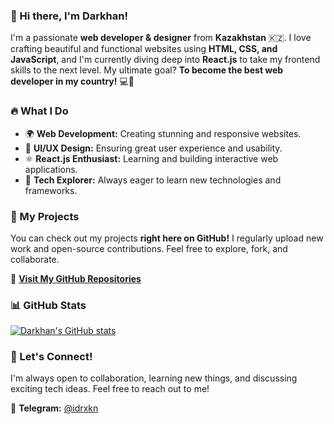 ### 👋 Hi there, I'm Darkhan!

I'm a passionate **web developer & designer** from **Kazakhstan** 🇰🇿. I love crafting beautiful and functional websites using **HTML, CSS, and JavaScript**, and I'm currently diving deep into **React.js** to take my frontend skills to the next level. My ultimate goal? **To become the best web developer in my country!** 💻🚀

### 🔥 What I Do
- 🌍 **Web Development:** Creating stunning and responsive websites.
- 🎨 **UI/UX Design:** Ensuring great user experience and usability.
- ⚛ **React.js Enthusiast:** Learning and building interactive web applications.
- 📡 **Tech Explorer:** Always eager to learn new technologies and frameworks.

### 📌 My Projects
You can check out my projects **right here on GitHub!** I regularly upload new work and open-source contributions. Feel free to explore, fork, and collaborate. 

🔗 **[Visit My GitHub Repositories](https://github.com/DarkhanB04?tab=repositories)**

### 📊 GitHub Stats
[![Darkhan's GitHub stats](https://github-readme-stats.vercel.app/api?username=DarkhanB04&show_icons=true&theme=radical)](https://github.com/DarkhanB04/github-readme-stats)

### 💬 Let's Connect!
I'm always open to collaboration, learning new things, and discussing exciting tech ideas. Feel free to reach out to me!

📩 **Telegram:** [@idrxkn](https://t.me/idrxkn)


